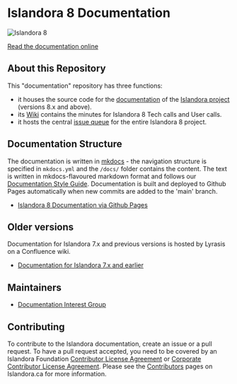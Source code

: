 # Islandora 8 Documentation
![Islandora 8](https://camo.githubusercontent.com/738dd7cbd90a3ef06b9bb55a4cf5ed385a048fd4/687474703a2f2f69736c616e646f72612e63612f73697465732f64656661756c742f66696c65732f696d616765732f6c6f6273746572434c41572e706e67)

[Read the documentation online](https://islandora.github.io/documentation/)

## About this Repository

This "documentation" repository has three functions:

- it houses the source code for the [documentation](https://islandora.github.io/documentation/) of the [Islandora project](https://islandora.ca/) (versions 8.x and above). 
- its [Wiki](https://github.com/Islandora/documentation/wiki) contains the minutes for Islandora 8 Tech calls and User calls.
- it hosts the central [issue queue](https://github.com/Islandora/documentation/issues) for the entire Islandora 8 project.

## Documentation Structure

The documentation is written in [mkdocs](https://www.mkdocs.org/) - the navigation structure is specified in `mkdocs.yml` and the `/docs/` folder contains the content. The text is written in mkdocs-flavoured markdown format and follows our [Documentation Style Guide](https://islandora.github.io/documentation/contributing/docs_style_guide/). Documentation is built and deployed to Github Pages automatically when new commits are added to the 'main' branch. 

* [Islandora 8 Documentation via Github Pages](https://islandora.github.io/documentation/)

## Older versions

Documentation for Islandora 7.x and previous versions is hosted by Lyrasis on a Confluence wiki.

* [Documentation for Islandora 7.x and earlier](https://wiki.lyrasis.org/display/ISLANDORA/)

## Maintainers

* [Documentation Interest Group](https://github.com/islandora-interest-groups/Islandora-Documentation-Interest-Group)

## Contributing

To contribute to the Islandora documentation, create an issue or a pull request. To have a pull request accepted, you need to be covered by an Islandora Foundation [Contributor License Agreement](http://islandora.ca/sites/default/files/islandora_cla.pdf) or [Corporate Contributor License Agreement](http://islandora.ca/sites/default/files/islandora_ccla.pdf). Please see the [Contributors](https://islandora.ca/contribute) pages on Islandora.ca for more information.
